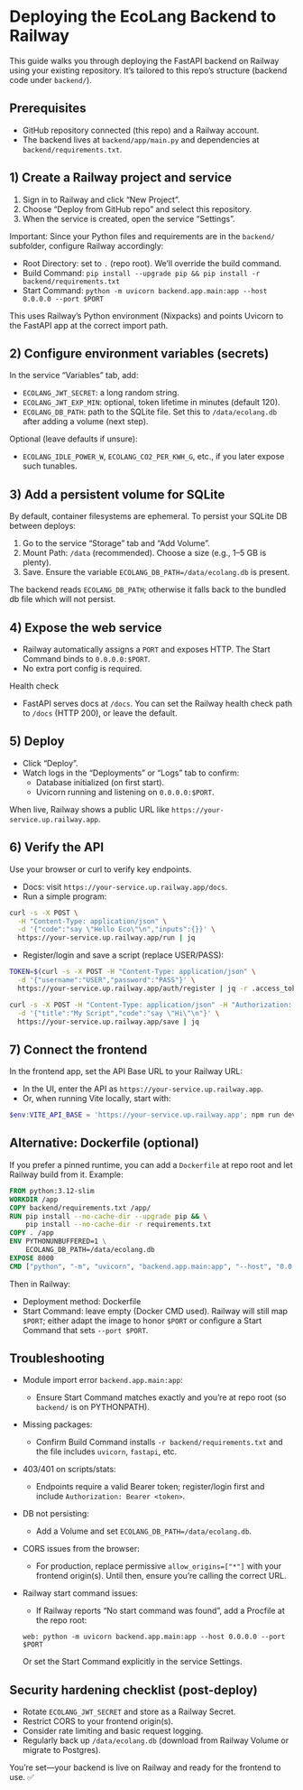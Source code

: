 # Deploying the EcoLang Backend to Railway

This guide walks you through deploying the FastAPI backend on Railway using your existing repository. It’s tailored to this repo’s structure (backend code under `backend/`).

## Prerequisites

- GitHub repository connected (this repo) and a Railway account.
- The backend lives at `backend/app/main.py` and dependencies at `backend/requirements.txt`.

## 1) Create a Railway project and service

1. Sign in to Railway and click “New Project”.
2. Choose “Deploy from GitHub repo” and select this repository.
3. When the service is created, open the service “Settings”.

Important: Since your Python files and requirements are in the `backend/` subfolder, configure Railway accordingly:

- Root Directory: set to `.` (repo root). We’ll override the build command.
- Build Command: `pip install --upgrade pip && pip install -r backend/requirements.txt`
- Start Command: `python -m uvicorn backend.app.main:app --host 0.0.0.0 --port $PORT`

This uses Railway’s Python environment (Nixpacks) and points Uvicorn to the FastAPI app at the correct import path.

## 2) Configure environment variables (secrets)

In the service “Variables” tab, add:

- `ECOLANG_JWT_SECRET`: a long random string.
- `ECOLANG_JWT_EXP_MIN`: optional, token lifetime in minutes (default 120).
- `ECOLANG_DB_PATH`: path to the SQLite file. Set this to `/data/ecolang.db` after adding a volume (next step).

Optional (leave defaults if unsure):

- `ECOLANG_IDLE_POWER_W`, `ECOLANG_CO2_PER_KWH_G`, etc., if you later expose such tunables.

## 3) Add a persistent volume for SQLite

By default, container filesystems are ephemeral. To persist your SQLite DB between deploys:

1. Go to the service “Storage” tab and “Add Volume”.
2. Mount Path: `/data` (recommended). Choose a size (e.g., 1–5 GB is plenty).
3. Save. Ensure the variable `ECOLANG_DB_PATH=/data/ecolang.db` is present.

The backend reads `ECOLANG_DB_PATH`; otherwise it falls back to the bundled db file which will not persist.

## 4) Expose the web service

- Railway automatically assigns a `PORT` and exposes HTTP. The Start Command binds to `0.0.0.0:$PORT`.
- No extra port config is required.

Health check

- FastAPI serves docs at `/docs`. You can set the Railway health check path to `/docs` (HTTP 200), or leave the default.

## 5) Deploy

- Click “Deploy”.
- Watch logs in the “Deployments” or “Logs” tab to confirm:
  - Database initialized (on first start).
  - Uvicorn running and listening on `0.0.0.0:$PORT`.

When live, Railway shows a public URL like `https://your-service.up.railway.app`.

## 6) Verify the API

Use your browser or curl to verify key endpoints.

- Docs: visit `https://your-service.up.railway.app/docs`.
- Run a simple program:

```bash
curl -s -X POST \
  -H "Content-Type: application/json" \
  -d '{"code":"say \"Hello Eco\"\n","inputs":{}}' \
  https://your-service.up.railway.app/run | jq
```

- Register/login and save a script (replace USER/PASS):

```bash
TOKEN=$(curl -s -X POST -H "Content-Type: application/json" \
  -d '{"username":"USER","password":"PASS"}' \
  https://your-service.up.railway.app/auth/register | jq -r .access_token)

curl -s -X POST -H "Content-Type: application/json" -H "Authorization: Bearer $TOKEN" \
  -d '{"title":"My Script","code":"say \"Hi\"\n"}' \
  https://your-service.up.railway.app/save | jq
```

## 7) Connect the frontend

In the frontend app, set the API Base URL to your Railway URL:

- In the UI, enter the API as `https://your-service.up.railway.app`.
- Or, when running Vite locally, start with:

```powershell
$env:VITE_API_BASE = 'https://your-service.up.railway.app'; npm run dev
```

## Alternative: Dockerfile (optional)

If you prefer a pinned runtime, you can add a `Dockerfile` at repo root and let Railway build from it. Example:

```Dockerfile
FROM python:3.12-slim
WORKDIR /app
COPY backend/requirements.txt /app/
RUN pip install --no-cache-dir --upgrade pip && \
    pip install --no-cache-dir -r requirements.txt
COPY . /app
ENV PYTHONUNBUFFERED=1 \
    ECOLANG_DB_PATH=/data/ecolang.db
EXPOSE 8000
CMD ["python", "-m", "uvicorn", "backend.app.main:app", "--host", "0.0.0.0", "--port", "8000"]
```

Then in Railway:

- Deployment method: Dockerfile
- Start Command: leave empty (Docker CMD used). Railway will still map `$PORT`; either adapt the image to honor `$PORT` or configure a Start Command that sets `--port $PORT`.

## Troubleshooting

- Module import error `backend.app.main:app`:
  - Ensure Start Command matches exactly and you’re at repo root (so `backend/` is on PYTHONPATH).
- Missing packages:
  - Confirm Build Command installs `-r backend/requirements.txt` and the file includes `uvicorn`, `fastapi`, etc.
- 403/401 on scripts/stats:
  - Endpoints require a valid Bearer token; register/login first and include `Authorization: Bearer <token>`.
- DB not persisting:
  - Add a Volume and set `ECOLANG_DB_PATH=/data/ecolang.db`.
- CORS issues from the browser:
  - For production, replace permissive `allow_origins=["*"]` with your frontend origin(s). Until then, ensure you’re calling the correct URL.
- Railway start command issues:
  - If Railway reports “No start command was found”, add a Procfile at the repo root:
  
  ```procfile
  web: python -m uvicorn backend.app.main:app --host 0.0.0.0 --port $PORT
  ```
  
  Or set the Start Command explicitly in the service Settings.

## Security hardening checklist (post-deploy)

- Rotate `ECOLANG_JWT_SECRET` and store as a Railway Secret.
- Restrict CORS to your frontend origin(s).
- Consider rate limiting and basic request logging.
- Regularly back up `/data/ecolang.db` (download from Railway Volume or migrate to Postgres).

You’re set—your backend is live on Railway and ready for the frontend to use. ✅
